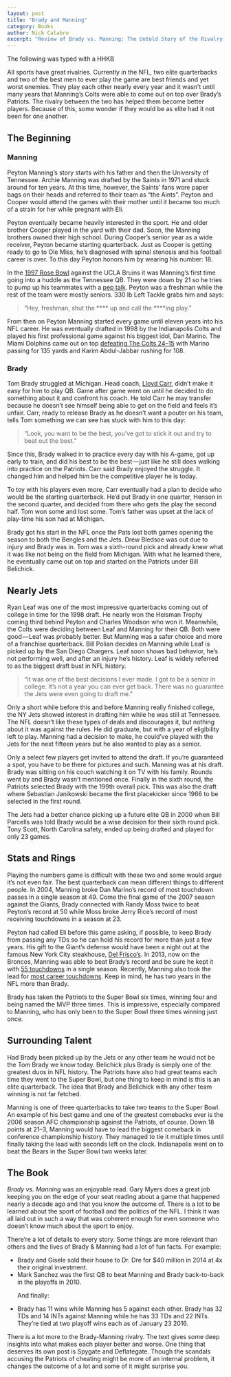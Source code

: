 ```yaml
---
layout: post
title: "Brady and Manning"
category: Books
author: Nick Calabro
excerpt: "Review of Brady vs. Manning: The Untold Story of the Rivalry That Transformed the NFL"
---
```


<meta name="twitter:card" content="summary" />
<meta name="twitter:site" content="@NickCalabs" />
<meta name="twitter:title" content="{{ page.title }}" />
<meta name="twitter:description" content="Nick Calabro's Blog" />

<div class="message">The following was typed with a HHKB</div>


All sports have great rivalries. Currently in the NFL, two elite quarterbacks and two of the best men to ever play the game are best friends and yet worst enemies. They play each other nearly every year and it wasn’t until many years that Manning’s Colts were able to come out on top over Brady’s Patriots. The rivalry between the two has helped them become better players. Because of this, some wonder if they would be as elite had it not been for one another.


## The Beginning

### Manning

Peyton Manning’s story starts with his father and then the University of Tennessee. Archie Manning was drafted by the Saints in 1971 and stuck around for ten years. At this time, however, the Saints’ fans wore paper bags on their heads and referred to their team as “the Aints”. Peyton and Cooper would attend the games with their mother until it became too much of a strain for her while pregnant with Eli.

Peyton eventually became heavily interested in the sport. He and older brother Cooper played in the yard with their dad. Soon, the Manning brothers owned their high school. During Cooper’s senior year as a wide receiver, Peyton became starting quarterback. Just as Cooper is getting ready to go to Ole Miss, he’s diagnosed with spinal stenosis and his football career is over. To this day Peyton honors him by wearing his number: 18.

In the [1997 Rose Bowl](http://articles.latimes.com/1997/sep/07/sports/sp-29900) against the UCLA Bruins it was Manning’s first time going into a huddle as the Tennessee QB. They were down by 21 so he tries to pump up his teammates with a [pep talk](https://www.youtube.com/watch?v=shZ4vf1Anq4&feature=youtu.be&t=8m1s). Peyton was a freshman while the rest of the team were mostly seniors. 330 lb Left Tackle grabs him and says:

>“Hey, freshman, shut the **** up and call the ****ing play.”

From then on Peyton Manning started every game until eleven years into his NFL career. He was eventually drafted in 1998 by the Indianapolis Colts and played his first professional game against his biggest idol, Dan Marino. The Miami Dolphins came out on top [defeating The Colts 24–15](http://www.pro-football-reference.com/boxscores/199809060clt.htm) with Marino passing for 135 yards and Karim Abdul-Jabbar rushing for 108.


### Brady

Tom Brady struggled at Michigan. Head coach, [Lloyd Carr](https://en.wikipedia.org/wiki/Lloyd_Carr), didn’t make it easy for him to play QB. Game after game went on until he decided to do something about it and confront his coach. He told Carr he may transfer because he doesn’t see himself being able to get on the field and feels it’s unfair. Carr, ready to release Brady as he doesn’t want a pouter on his team, tells Tom something we can see has stuck with him to this day:

>“Look, you want to be the best, you’ve got to stick it out and try to beat out the best.”

Since this, Brady walked in to practice every day with his A-game, got up early to train, and did his best to be the best — just like he still does walking into practice on the Patriots. Carr said Brady enjoyed the struggle. It changed him and helped him be the competitive player he is today.

To toy with his players even more, Carr eventually had a plan to decide who would be the starting quarterback. He’d put Brady in one quarter, Henson in the second quarter, and decided from there who gets the play the second half. Tom won some and lost some. Tom’s father was upset at the lack of play-time his son had at Michigan.

Brady got his start in the NFL once the Pats lost both games opening the season to both the Bengles and the Jets. Drew Bledsoe was out due to injury and Brady was in. Tom was a sixth-round pick and already knew what it was like not being on the field from Michigan. With what he learned there, he eventually came out on top and started on the Patriots under Bill Belichick.


## Nearly Jets

Ryan Leaf was one of the most impressive quarterbacks coming out of college in time for the 1998 draft. He nearly won the Heisman Trophy coming third behind Peyton and Charles Woodson who won it. Meanwhile, the Colts were deciding between Leaf and Manning for their QB. Both were good — Leaf was probably better. But Manning was a safer choice and more of a franchise quarterback. Bill Polian decides on Manning while Leaf is picked up by the San Diego Chargers. Leaf soon shows bad behavior, he’s not performing well, and after an injury he’s history. Leaf is widely referred to as the biggest draft bust in NFL history.

>“It was one of the best decisions I ever made. I got to be a senior in college. It’s not a year you can ever get back. There was no guarantee the Jets were even going to draft me.”

Only a short while before this and before Manning really finished college, the NY Jets showed interest in drafting him while he was still at Tennessee. The NFL doesn’t like these types of deals and discourages it, but nothing about it was against the rules. He did graduate, but with a year of eligibility left to play. Manning had a decision to make, he could’ve played with the Jets for the next fifteen years but he also wanted to play as a senior.

Only a select few players get invited to attend the draft. If you’re guaranteed a spot, you have to be there for pictures and such. Manning was at his draft. Brady was sitting on his couch watching it on TV with his family. Rounds went by and Brady wasn’t mentioned once. Finally in the sixth round, the Patriots selected Brady with the 199th overall pick. This was also the draft where Sebastian Janikowski became the first placekicker since 1966 to be selected in the first round.

The Jets had a better chance picking up a future elite QB in 2000 when Bill Parcells was told Brady would be a wise decision for their sixth round pick. Tony Scott, North Carolina safety, ended up being drafted and played for only 23 games.


## Stats and Rings

Playing the numbers game is difficult with these two and some would argue it’s not even fair. The best quarterback can mean different things to different people. In 2004, Manning broke Dan Marino’s record of most touchdown passes in a single season at 49. Come the final game of the 2007 season against the Giants, Brady connected with Randy Moss twice to beat Peyton’s record at 50 while Moss broke Jerry Rice’s record of most receiving touchdowns in a season at 23.

Peyton had called Eli before this game asking, if possible, to keep Brady from passing any TDs so he can hold his record for more than just a few years. His gift to the Giant’s defense would have been a night out at the famous New York City steakhouse, [Del Frisco’s](http://delfriscos.com/). In 2013, now on the Broncos, Manning was able to beat Brady’s record and be sure he kept it with [55 touchdowns](http://www.pro-football-reference.com/leaders/pass_td_single_season.htm) in a single season. Recently, Manning also took the lead for [most career touchdowns](http://www.pro-football-reference.com/leaders/pass_td_career.htm). Keep in mind, he has two years in the NFL more than Brady.

Brady has taken the Patriots to the Super Bowl six times, winning four and being named the MVP three times. This is impressive, especially compared to Manning, who has only been to the Super Bowl three times winning just once.


## Surrounding Talent

Had Brady been picked up by the Jets or any other team he would not be the Tom Brady we know today. Belichick plus Brady is simply one of the greatest duos in NFL history. The Patriots have also had great teams each time they went to the Super Bowl, but one thing to keep in mind is this is an elite quarterback. The idea that Brady and Belichick with any other team winning is not far fetched.

Manning is one of three quarterbacks to take two teams to the Super Bowl. An example of his best game and one of the greatest comebacks ever is the 2006 season AFC championship against the Patriots, of course. Down 18 points at 21–3, Manning would have to lead the biggest comeback in conference championship history. They managed to tie it multiple times until finally taking the lead with seconds left on the clock. Indianapolis went on to beat the Bears in the Super Bowl two weeks later.


## The Book
<i>Brady vs. Manning</i> was an enjoyable read. Gary Myers does a great job keeping you on the edge of your seat reading about a game that happened nearly a decade ago and that you know the outcome of. There is a lot to be learned about the sport of football and the politics of the NFL. I think it was all laid out in such a way that was coherent enough for even someone who doesn’t know much about the sport to enjoy.

There’re a lot of details to every story. Some things are more relevant than others and the lives of Brady & Manning had a lot of fun facts. For example:

<ul>
<li>Brady and Gisele sold their house to Dr. Dre for $40 million in 2014 at 4x their original investment.</li>
<li>Mark Sanchez was the first QB to beat Manning and Brady back-to-back in the playoffs in 2010.</li>

And finally:

<li>Brady has 11 wins while Manning has 5 against each other. Brady has 32 TDs and 14 INTs against Manning while he has 33 TDs and 22 INTs. They’re tied at two playoff wins each as of January 23 2016.</li>
</ul>

There is a lot more to the Brady-Manning rivalry. The text gives some deep insights into what makes each player better and worse. One thing that deserves its own post is Spygate and Deflategate. Though the scandals accusing the Patriots of cheating might be more of an internal problem, it changes the outcome of a lot and some of it might surprise you.
